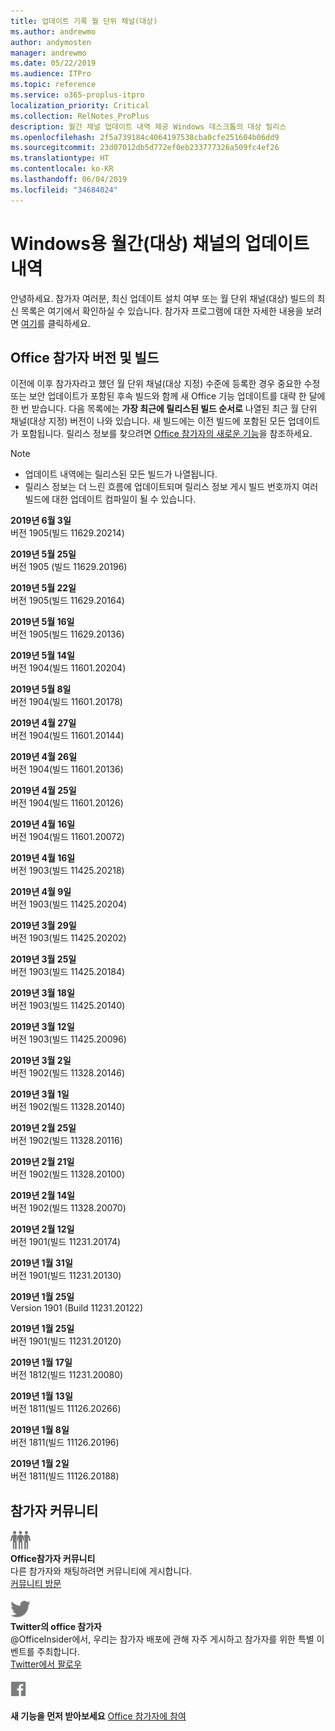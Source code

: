 ```yaml
---
title: 업데이트 기록 월 단위 채널(대상)
ms.author: andrewmo
author: andymosten
manager: andrewmo
ms.date: 05/22/2019
ms.audience: ITPro
ms.topic: reference
ms.service: o365-proplus-itpro
localization_priority: Critical
ms.collection: RelNotes_ProPlus
description: 월간 채널 업데이트 내역 제공 Windows 데스크톱의 대상 릴리스
ms.openlocfilehash: 2f5a739184c4064197538cba0cfe251604b06dd9
ms.sourcegitcommit: 23d07012db5d772ef0eb233777326a509fc4ef26
ms.translationtype: HT
ms.contentlocale: ko-KR
ms.lasthandoff: 06/04/2019
ms.locfileid: "34684024"
---
```

# <a name="update-history-for-office-monthly-targeted-channel-for-windows"></a>Windows용 월간(대상) 채널의 업데이트 내역

안녕하세요. 참가자 여러분, 최신 업데이트 설치 여부 또는 월 단위 채널(대상) 빌드의 최신 목록은 여기에서 확인하실 수 있습니다. 참가자 프로그램에 대한 자세한 내용을 보려면 [여기](https://insider.office.com/)를 클릭하세요.

## <a name="office-insider-versions-and-builds"></a>Office 참가자 버전 및 빌드

이전에 이후 참가자라고 했던 월 단위 채널(대상 지정) 수준에 등록한 경우 중요한 수정 또는 보안 업데이트가 포함된 후속 빌드와 함께 새 Office 기능 업데이트를 대략 한 달에 한 번 받습니다. 다음 목록에는 **가장 최근에 릴리스된 빌드 순서로** 나열된 최근 월 단위 채널(대상 지정) 버전이 나와 있습니다. 새 빌드에는 이전 빌드에 포함된 모든 업데이트가 포함됩니다. 릴리스 정보를 찾으려면 [Office 참가자의 새로운 기능](https://support.office.com/ko-KR/article/what-s-new-for-office-insiders-c152d1e2-96ff-4ce9-8c14-e74e13847a24)을 참조하세요.

> [!NOTE]
> - 업데이트 내역에는 릴리스된 모든 빌드가 나열됩니다.
> - 릴리스 정보는 더 느린 흐름에 업데이트되며 릴리스 정보 게시 빌드 번호까지 여러 빌드에 대한 업데이트 컴파일이 될 수 있습니다.

[//]: # (제거하지 마십시오)

**2019년 6월 3일**<br/>
버전 1905(빌드 11629.20214)<br/>

**2019년 5월 25일**<br/>
버전 1905 (빌드 11629.20196)<br/>

**2019년 5월 22일**<br/> 버전 1905(빌드 11629.20164)<br/>

**2019년 5월 16일**<br/>
버전 1905(빌드 11629.20136)<br/>

**2019년 5월 14일**<br/>
버전 1904(빌드 11601.20204)<br/>

**2019년 5월 8일**<br/>
버전 1904(빌드 11601.20178)<br/>

**2019년 4월 27일**<br/>
버전 1904(빌드 11601.20144)<br/>

**2019년 4월 26일**<br/>
버전 1904(빌드 11601.20136)<br/>

**2019년 4월 25일**<br/>
버전 1904(빌드 11601.20126)<br/>

**2019년 4월 16일**<br/>
버전 1904(빌드 11601.20072)<br/>

**2019년 4월 16일**<br/>
버전 1903(빌드 11425.20218)<br/>

**2019년 4월 9일**<br/>
버전 1903(빌드 11425.20204)<br/>

**2019년 3월 29일**<br/> 버전 1903(빌드 11425.20202)<br/>

**2019년 3월 25일**<br/> 버전 1903(빌드 11425.20184)<br/>

**2019년 3월 18일**<br/> 버전 1903(빌드 11425.20140)<br/>

**2019년 3월 12일**<br/> 버전 1903(빌드 11425.20096)<br/>

**2019년 3월 2일**<br/> 버전 1902(빌드 11328.20146)<br/>

**2019년 3월 1일**<br/> 버전 1902(빌드 11328.20140)<br/>

**2019년 2월 25일**<br/> 버전 1902(빌드 11328.20116)<br/>

**2019년 2월 21일**<br/> 버전 1902(빌드 11328.20100)<br/>

**2019년 2월 14일**<br/> 버전 1902(빌드 11328.20070)<br/>

**2019년 2월 12일**<br/> 버전 1901(빌드 11231.20174)<br/>

**2019년 1월 31일**<br/> 버전 1901(빌드 11231.20130)<br/> 

**2019년 1월 25일**<br/> Version 1901 (Build 11231.20122)<br/> 

**2019년 1월 25일**<br/> 버전 1901(빌드 11231.20120)<br/> 

**2019년 1월 17일**<br/> 버전 1812(빌드 11231.20080)<br/> 

**2019년 1월 13일**<br/> 버전 1811(빌드 11126.20266)<br/>

**2019년 1월 8일**<br/> 버전 1811(빌드 11126.20196)<br/> 

**2019년 1월 2일**<br/> 버전 1811(빌드 11126.20188)<br/> 


## <a name="insider-community"></a>참가자 커뮤니티

![참가자 커뮤니티 표시 이미지 ](images/insidercommunity.png)<br/>
**Office참가자 커뮤니티**<br/> 다른 참가자와 채팅하려면 커뮤니티에 게시합니다.<br/> 
[커뮤니티 방문](https://go.microsoft.com/fwlink/?linkid=843493)<br/> 

![twitter 아이콘 표시 이미지. ](images/twitter.png)<br/>
**Twitter의 office 참가자**<br/> @OfficeInsider에서, 우리는 참가자 배포에 관해 자주 게시하고 참가자를 위한 특별 이벤트를 주최합니다.<br/> 
[Twitter에서 팔로우](https://go.microsoft.com/fwlink/?linkid=717717)<br/> 


  [
  ![Facebook 아이콘을 보여주는 이미지](images/facebook.png)](https://www.facebook.com/sharer.php?u=https://support.office.com/ko-KR/article/Update-history-for-Office-Insider-for-Windows-desktop-64bbb317-972a-4933-8b82-cc866f0b067c)       


**새 기능을 먼저 받아보세요**
[Office 참가자에 참여](https://insider.office.com/)

